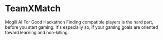 # TeamXMatch
Mcgill AI For Good Hackathon
Finding compatible players is the hard part, before you start gaming.
It's especially so, if your gaming goals are oriented toward learning and non-killing.
